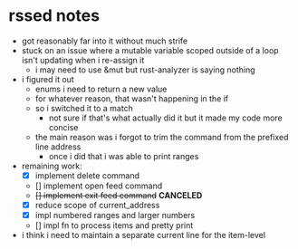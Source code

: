 # rssed notes

* got reasonably far into it without much strife
* stuck on an issue where a mutable variable scoped outside of a loop isn't updating when i re-assign it
    * i may need to use &mut but rust-analyzer is saying nothing
* i figured it out
    * enums i need to return a new value
    * for whatever reason, that wasn't happening in the if
    * so i switched it to a match
        * not sure if that's what actually did it but it made my code more concise
    * the main reason was i forgot to trim the command from the prefixed line address
        * once i did that i was able to print ranges
* remaining work:
    * [x] implement delete command
    * [] implement open feed command
    * ~~[] implement exit feed command~~ **CANCELED**
    * [x] reduce scope of current_address
    * [x] impl numbered ranges and larger numbers
    * [] impl fn to process items and pretty print
* i think i need to maintain a separate current line for the item-level